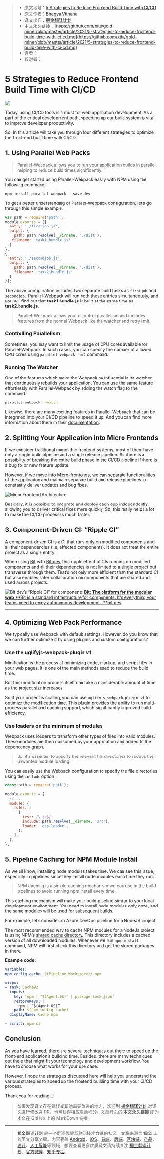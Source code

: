 > * 原文地址：[5 Strategies to Reduce Frontend Build Time with CI/CD](https://blog.bitsrc.io/5-strategies-to-reduce-frontend-build-time-with-ci-cd-3ce429304d1a)
> * 原文作者：[Bhagya Vithana](https://medium.com/@bhagya-16)
> * 译文出自：[掘金翻译计划](https://github.com/xitu/gold-miner)
> * 本文永久链接：[https://github.com/xitu/gold-miner/blob/master/article/2021/5-strategies-to-reduce-frontend-build-time-with-ci-cd.md](https://github.com/xitu/gold-miner/blob/master/article/2021/5-strategies-to-reduce-frontend-build-time-with-ci-cd.md)
> * 译者：
> * 校对者：

# 5 Strategies to Reduce Frontend Build Time with CI/CD

![](https://cdn-images-1.medium.com/max/2560/1*4QARtPZqNOK5peGb0vFLSg.jpeg)

Today, using CI/CD tools is a must for web application development. As a part of the critical development path, speeding up our build system is vital to improve developer productivity.

So, In this article will take you through four different strategies to optimize the front-end build time with CI/CD.

## 1. Using Parallel Web Packs

> Parallel-Webpack allows you to run your application builds in parallel, helping to reduce build times significantly.

You can get started using Parallel-Webpack easily with NPM using the following command:

```bash
npm install parallel-webpack —-save-dev
```

To get a better understanding of Parallel-Webpack configuration, let’s go through this simple example.

```js
var path = require('path');
module.exports = [{
  entry: './firstjob.js',
  output: {
    path: path.resolve(__dirname, './dist'),
   filename: 'task1.bundle.js'
  }
}, 
{
  entry: './secondjob.js',
  output: {
    path: path.resolve(__dirname, './dist'),
    filename: 'task2.bundle.js'
  }
}];
```

The above configuration includes two separate build tasks as `firstjob` and `secondjob.` Parallel-Webpack will run both these entries simultaneously, and you will find out that **task1.bundle.js** is built at the same time as **task2.bundle.js**.

> Parallel-Webpack allows you to control parallelism and includes features from the normal Webpack like the watcher and retry limit.

### Controlling Parallelism

Sometimes, you may want to limit the usage of CPU cores available for Parallel-Webpack. In such cases, you can specify the number of allowed CPU cores using `parallel-webpack -p=2` command.

### Running The Watcher

One of the features which make the Webpack so influential is its watcher that continuously rebuilds your application. You can use the same feature effortlessly with Parallel-Webpack by adding the watch flag to the command.

```bash
parallel-webpack --watch
```

Likewise, there are many exciting features in Parallel-Webpack that can be integrated into your CI/CD pipeline to speed it up. And you can find more information about them in their [documentation](https://github.com/trivago/parallel-webpack).

## 2. Splitting Your Application into Micro Frontends

If we consider traditional monolithic frontend systems, most of them have only a single build pipeline and a single release pipeline. So there is a possibility of breaking the entire build phase in the CI/CD pipeline if there is a bug fix or new feature update.

However, if we move into Micro-frontends, we can separate functionalities of the application and maintain separate build and release pipelines to constantly deliver updates and bug fixes.

![Micro Frontend Architecture](https://cdn-images-1.medium.com/max/2000/1*_wBCz4UeRf6qW8Dk38zs1A.png)

Basically, it is possible to integrate and deploy each app independently, allowing you to deliver critical fixes more quickly. So, this really helps a lot to make the CI/CD processes much faster.

## 3. Component-Driven CI: “Ripple CI”

A component-driven CI is a CI that runs only on modified components and all their dependencies (i.e, affected components). It does not treat the entire project as a single entity.

When using [Bit](https://gihub.com/teambit/bit) with [Bit.dev](https://bit.dev), this ripple effect of CIs running on modified components and all their dependencies is not limited to a single project but transverse through them. That’s not only more efficient than the standard CI but also enables safer collaboration on components that are shared and used across projects.

![Bit.dev’s “Ripple CI” for components](https://cdn-images-1.medium.com/max/4000/0*-1ZOy4bj0KXkyaDR.jpeg)
[**Bit: The platform for the modular web**
**Bit is a standard infrastructure for components. It's everything your teams need to enjoy autonomous development…**bit.dev](https://bit.dev)

---

## 4. Optimizing Web Pack Performance

We typically use Webpack with default settings. However, do you know that we can further optimize it by using plugins and custom configurations?

### Use the uglifyjs-webpack-plugin v1

Minification is the process of minimizing code, markup, and script files in your web pages. It is one of the main methods used to reduce the build time.

But this modification process itself can take a considerable amount of time as the project size increases.

So if your project is scaling, you can use `uglifyjs-webpack-plugin v1` to optimize the modification time. This plugin provides the ability to run multi-process parallel and caching support, which significantly improved build efficiency.

### Use loaders on the minimum of modules

Webpack uses loaders to transform other types of files into valid modules. These modules are then consumed by your application and added to the dependency graph.

> So, it’s essential to specify the relevant file directories to reduce the unwanted module loading.

You can easily use the Webpack configuration to specify the file directories using the `include` option :

```js
const path = require('path');

module.exports = {
  //...
  module: {
    rules: [
      {
        test: /\.js$/,
        include: path.resolve(__dirname, 'src'),
        loader: 'css-loader',
      },
    ],
  },
};
```

## 5. Pipeline Caching for NPM Module Install

As we all know, installing node modules takes time. We can see this issue, especially in pipelines since they install node modules each time they run.

> NPM caching is a simple caching mechanism we can use in the build pipelines to avoid running npm install every time.

This caching mechanism will make your build pipeline similar to your local development environment. You need to install node modules only once, and the same modules will be used for subsequent builds.

For example, let’s consider an Azure DevOps pipeline for a NodeJS project.

The most recommended way to cache NPM modules for a NodeJs project is using NPM’s [shared cache directory](https://docs.npmjs.com/misc/config#cache). This directory includes a cached version of all downloaded modules. Whenever we run `npm install` command, NPM will first check this directory and get the stored packages in there.

**Example code:**

```yml
variables: 
npm_config_cache: $(Pipeline.Workspace)/.npm 

steps: 
— task: Cache@2 
  inputs: 
    key: ‘npm | “$(Agent.OS)” | package-lock.json’ 
    restoreKeys: | 
      npm | “$(Agent.OS)” 
    path: $(npm_config_cache) 
  displayName: Cache npm

— script: npm ci
```

## Conclusion

As you have learned, there are several techniques out there to speed up the front-end application’s building time. Besides, there are many techniques out there that might fit your technology and development workflow. You have to choose what works for your use case.

However, I hope the strategies discussed here will help you understand the various strategies to speed up the frontend building time with your CI/CD process.

Thank you for reading…!

> 如果发现译文存在错误或其他需要改进的地方，欢迎到 [掘金翻译计划](https://github.com/xitu/gold-miner) 对译文进行修改并 PR，也可获得相应奖励积分。文章开头的 **本文永久链接** 即为本文在 GitHub 上的 MarkDown 链接。

---

> [掘金翻译计划](https://github.com/xitu/gold-miner) 是一个翻译优质互联网技术文章的社区，文章来源为 [掘金](https://juejin.im) 上的英文分享文章。内容覆盖 [Android](https://github.com/xitu/gold-miner#android)、[iOS](https://github.com/xitu/gold-miner#ios)、[前端](https://github.com/xitu/gold-miner#前端)、[后端](https://github.com/xitu/gold-miner#后端)、[区块链](https://github.com/xitu/gold-miner#区块链)、[产品](https://github.com/xitu/gold-miner#产品)、[设计](https://github.com/xitu/gold-miner#设计)、[人工智能](https://github.com/xitu/gold-miner#人工智能)等领域，想要查看更多优质译文请持续关注 [掘金翻译计划](https://github.com/xitu/gold-miner)、[官方微博](http://weibo.com/juejinfanyi)、[知乎专栏](https://zhuanlan.zhihu.com/juejinfanyi)。
